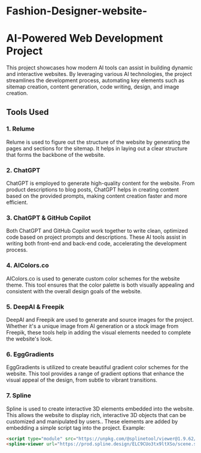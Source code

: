 # Fashion-Designer-website-
# AI-Powered Web Development Project

This project showcases how modern AI tools can assist in building dynamic and interactive websites. By leveraging various AI technologies, the project streamlines the development process, automating key elements such as sitemap creation, content generation, code writing, design, and image creation.

## Tools Used

### 1. **Relume**  
   Relume is used to figure out the structure of the website by generating the pages and sections for the sitemap. It helps in laying out a clear structure that forms the backbone of the website.

### 2. **ChatGPT**  
   ChatGPT is employed to generate high-quality content for the website. From product descriptions to blog posts, ChatGPT helps in creating content based on the provided prompts, making content creation faster and more efficient.

### 3. **ChatGPT & GitHub Copilot**  
   Both ChatGPT and GitHub Copilot work together to write clean, optimized code based on project prompts and descriptions. These AI tools assist in writing both front-end and back-end code, accelerating the development process.

### 4. **AIColors.co**  
   AIColors.co is used to generate custom color schemes for the website theme. This tool ensures that the color palette is both visually appealing and consistent with the overall design goals of the website.

### 5. **DeepAI & Freepik**  
   DeepAI and Freepik are used to generate and source images for the project. Whether it's a unique image from AI generation or a stock image from Freepik, these tools help in adding the visual elements needed to complete the website's look.

### 6. EggGradients
EggGradients is utilized to create beautiful gradient color schemes for the website. This tool provides a range of gradient options that enhance the visual appeal of the design, from subtle to vibrant transitions.

### 7. **Spline**  
   Spline is used to create interactive 3D elements embedded into the website. This allows the website to display rich, interactive 3D objects that can be customized and manipulated by users.. These elements are added by embedding a simple script tag into the project. Example:
   
   ```html
   <script type="module" src="https://unpkg.com/@splinetool/viewer@1.9.62/build/spline-viewer.js"></script>
   <spline-viewer url="https://prod.spline.design/ELC9CUo3tx9ltXSo/scene.splinecode"></spline-viewer>


